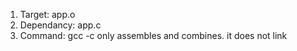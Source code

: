 1. Target:      app.o
2. Dependancy:  app.c
3. Command:     gcc
-c only assembles and combines. it does not link